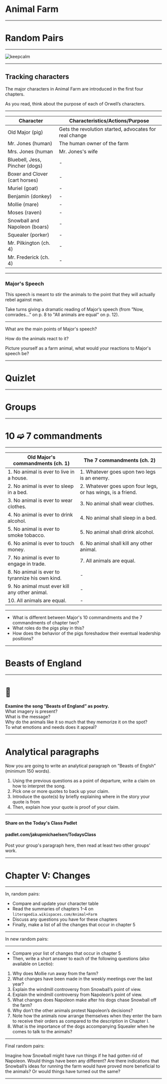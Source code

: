 <!-- .slide: data-background-color="black" data-background-transition="slide" data-transition-speed="slow" -->

# Animal Farm 

---

# Random Pairs

---
<!-- .slide: data-background-color="rgb(176, 23, 31)" data-background-transition="slide" data-transition-speed="slow" -->
![keepcalm](https://i.imgur.com/ZVty9f8.png) <!-- .element: style="height: 600px" -->

---

## Tracking characters  
The major characters in Animal Farm are introduced in the first four chapters. 

As you read, think about the purpose of each of Orwell’s characters.

---
<!-- .element: style="text-align:justify; font-size: 22px; font-family: Times New Roman" -->

|           Character            |            Characteristics/Actions/Purpose             |
| ------------------------------ | ------------------------------------------------------ |
| Old Major (pig)                | Gets the revolution started, advocates for real change |
| Mr. Jones (human)              | The human owner of the farm                            |
| Mrs. Jones (human              | Mr. Jones's wife                                       |
| Bluebell, Jess, Pincher (dogs) | -                                                      |
| Boxer and Clover (cart horses) | -                                                      |
| Muriel (goat)                  | -                                                      |
| Benjamin (donkey)              | -                                                      |
| Mollie (mare)                  | -                                                      |
| Moses (raven)                  | -                                                      |
| Snowball and Napoleon (boars)  | -                                                      |
| Squealer (porker)              | -                                                      |
| Mr. Pilkington (ch. 4)         | -                                                      |
| Mr. Frederick (ch. 4)          | -                                                      |

---

### Major's Speech  
This speech is meant to stir the animals to the point that they will actually rebel against man.  

Take turns giving a dramatic reading of Major’s speech (from ”Now, comrades...” on p. 8 to "All animals are equal" on p. 12).  

---

What are the main points of Major's speech?  

How do the animals react to it?  

Picture yourself as a farm animal, what would your reactions to Major's speech be? 

---

# Quizlet

---

# Groups

---

# 10 ➫  7 commandments

---
<!-- .element: style="text-align:justify; font-size: 24px;" -->

|         Old Major's commandments (ch. 1)        |                  The 7 commandments (ch. 2)                 |
| ----------------------------------------------- | ----------------------------------------------------------- |
| 1. No animal is ever to live in a house.        | 1. Whatever goes upon two legs is an enemy.                 |
| 2. No animal is ever to sleep in a bed.         | 2. Whatever goes upon four legs, or has wings, is a friend. |
| 3. No animal is ever to wear clothes.           | 3. No animal shall wear clothes.                            |
| 4. No animal is ever to drink alcohol.          | 4. No animal shall sleep in a bed.                          |
| 5. No animal is ever to smoke tobacco.          | 5. No animal shall drink alcohol.                           |
| 6. No animal is ever to touch money.            | 6. No animal shall kill any other animal.                   |
| 7. No animal is ever to engage in trade.        | 7. All animals are equal.                                   |
| 8. No animal is ever to tyrannize his own kind. | -                                                           |
| 9. No animal must ever kill any other animal.   | -                                                           |
| 10. All animals are equal.                      | -                                                           |

***

- What is different between Major's 10 commandments and the 7 commandments of chapter two?  
- What roles do the pigs play in this?  
- How does the behavior of the pigs foreshadow their eventual leadership positions?

---

<!-- .slide: data-background-color="red" data-background-transition="slide" data-transition-speed="slow" -->

# Beasts of England

---

# 📝 

**Examine the song ”Beasts of England” as poetry.**  
What imagery is present?  
What is the message?  
Why do the animals like it so much that they memorize it on the spot?  
To what emotions and needs does it appeal?  

---

# Analytical paragraphs

Now you are going to write an analytical paragraph on ”Beasts of Englsh” (minimum 150 words).

1. Using the previous questions as a point of departure, write a claim on how to interpret the song. 
2. Pick one or more quotes to back up your claim. 
3. Introduce the quote(s) by briefly explaining where in the story your quote is from
4. Then, explain how your quote is proof of your claim.

---

#### Share on the Today's Class Padlet

#### padlet.com/jakupmichaelsen/TodaysClass

Post your group's paragraph here, then read at least two other groups' work. 

---

# Chapter V: Changes

---

In, random pairs:

- Compare and update your character table  
- Read the summaries of chapters 1-4 on `literapedia.wikispaces.com/Animal+Farm`  
- Discuss any questions you have for these chapters 
- Finally, make a list of all the changes that occur in chapter 5    

---
In new random pairs:  

---

<!-- .element: style="text-align:justify; font-size: 28px; font-family: Times New Roman" -->

- Compare your list of changes that occur in chapter 5  
- Then, write a short answer to each of the following questions (also available on Lectio):  

1) Why does Mollie run away from the farm?   
2) What changes have been made in the weekly meetings over the last year?   
3) Explain the windmill controversy from Snowball’s point of view.   
4) Explain the windmill controversy from Napoleon’s point of view.   
5) What changes does Napoleon make after his dogs chase Snowball off the farm?   
6) Why don’t the other animals protest Napoleon’s decisions?   
7) Note how the animals now arrange themselves when they enter the barn to receive their orders as compared to the description in Chapter I.   
8) What is the importance of the dogs accompanying Squealer when he comes to talk to the animals?   

---

Final random pairs: 

Imagine how Snowball might have run things if he had gotten rid of Napoleon. Would things have been any different? Are there indications that Snowball’s ideas for running the farm would have proved more beneficial to the animals? Or would things have turned out the same? 

---
